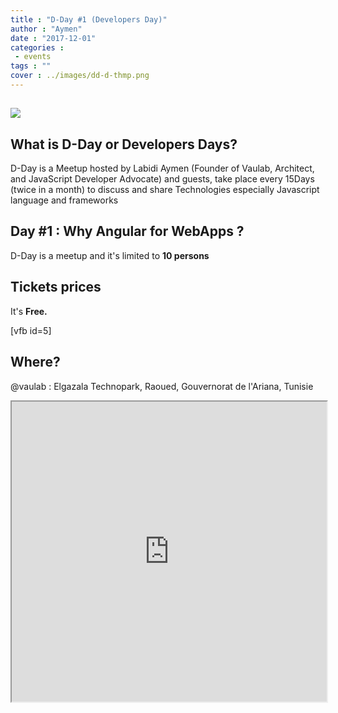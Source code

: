 ```yaml
---
title : "D-Day #1 (Developers Day)"
author : "Aymen"
date : "2017-12-01"
categories : 
 - events
tags : ""
cover : ../images/dd-d-thmp.png
---
```


## ![](https://aymen.co/cn/uploads/2017/12/d-day-clean.png)

## What is D-Day or Developers Days?

D-Day is a Meetup hosted by Labidi Aymen (Founder of Vaulab, Architect, and JavaScript Developer Advocate) and guests, take place every 15Days (twice in a month) to discuss and share Technologies especially Javascript language and frameworks

## Day #1 : Why Angular for WebApps ?

D-Day is a meetup and it's limited to **10 persons**

## Tickets prices

It's **Free.**

\[vfb id=5\]

## Where?

@vaulab : Elgazala Technopark, Raoued, Gouvernorat de l'Ariana, Tunisie

<iframe src="https://www.google.com/maps/d/embed?mid=1PtWMhZX3S3HqXB6z2CBDEb1nwnARQRhR" width="100%" height="480"></iframe>
